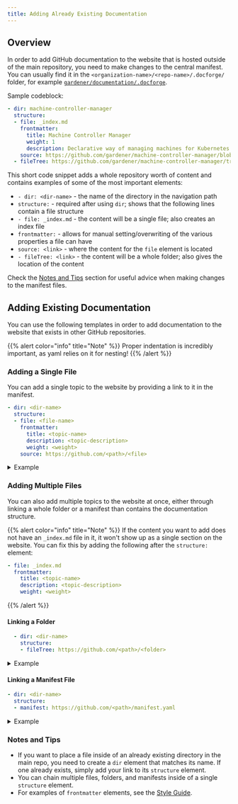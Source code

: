 ```yaml
---
title: Adding Already Existing Documentation
---
```


## Overview

In order to add GitHub documentation to the website that is hosted outside of the main repository, you need to make changes to the central manifest. You can usually find it in the `<organization-name>/<repo-name>/.docforge/` folder, for example [`gardener/documentation/.docforge`](https://github.com/gardener/documentation/tree/master/.docforge).

Sample codeblock:
```yaml
- dir: machine-controller-manager
  structure:
  - file: _index.md
    frontmatter:
      title: Machine Controller Manager
      weight: 1
      description: Declarative way of managing machines for Kubernetes cluster
    source: https://github.com/gardener/machine-controller-manager/blob/master/README.md
  - fileTree: https://github.com/gardener/machine-controller-manager/tree/master/docs
```

This short code snippet adds a whole repository worth of content and contains examples of some of the most important elements:
- `- dir: <dir-name>` - the name of the directory in the navigation path
- `structure:` - required after using `dir`; shows that the following lines contain a file structure
- `- file: _index.md` - the content will be a single file; also creates an index file
- `frontmatter:` - allows for manual setting/overwriting of the various properties a file can have
- `source: <link>` - where the content for the `file` element is located
- `- fileTree: <link>` - the content will be a whole folder; also gives the location of the content

Check the [Notes and Tips](#notes-and-tips) section for useful advice when making changes to the manifest files.

## Adding Existing Documentation

You can use the following templates in order to add documentation to the website that exists in other GitHub repositories.

{{% alert color="info"  title="Note" %}}
Proper indentation is incredibly important, as yaml relies on it for nesting!
{{% /alert %}}

### Adding a Single File

You can add a single topic to the website by providing a link to it in the manifest.

```yaml
- dir: <dir-name>
  structure:
  - file: <file-name>
    frontmatter:
      title: <topic-name>
      description: <topic-description>
      weight: <weight>
    source: https://github.com/<path>/<file>
```

<details>
<summary>Example</summary>

```yaml
- dir: dashboard
  structure:
  - file: _index.md
    frontmatter:
      title: Dashboard
      description: The web UI for managing your projects and clusters
      weight: 3
    source: https://github.com/gardener/dashboard/blob/master/README.md
```
</details>

### Adding Multiple Files

You can also add multiple topics to the website at once, either through linking a whole folder or a manifest than contains the documentation structure.

{{% alert color="info"  title="Note" %}}
If the content you want to add does not have an `_index.md` file in it, it won't show up as a single section on the website. You can fix this by adding the following after the `structure:` element:

```yaml
- file: _index.md
  frontmatter:
    title: <topic-name>
    description: <topic-description>
    weight: <weight>
```
{{% /alert %}}

#### Linking a Folder

```yaml
  - dir: <dir-name>
    structure:
    - fileTree: https://github.com/<path>/<folder>
```

<details>
<summary>Example</summary>

```yaml
  - dir: development
    structure:
    - fileTree: https://github.com/gardener/gardener/tree/master/docs/development
```
</details>

#### Linking a Manifest File

```yaml
- dir: <dir-name>
  structure:
  - manifest: https://github.com/<path>/manifest.yaml
```

<details>
<summary>Example</summary>

```yaml
- dir: extensions
  structure:
  - manifest: https://github.com/gardener/documentation/blob/master/.docforge/documentation/gardener-extensions/gardener-extensions.yaml
```
</details>

### Notes and Tips

- If you want to place a file inside of an already existing directory in the main repo, you need to create a `dir` element that matches its name. If one already exists, simply add your link to its `structure` element.
- You can chain multiple files, folders, and manifests inside of a single `structure` element.
- For examples of `frontmatter` elements, see the [Style Guide](./style-guide.md#front-matter).
